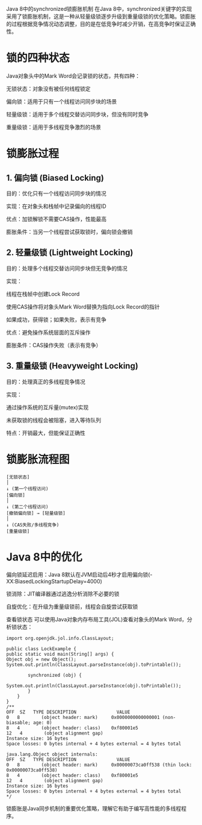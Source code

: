 Java 8中的synchronized锁膨胀机制
在Java 8中，synchronized关键字的实现采用了锁膨胀机制，这是一种从轻量级锁逐步升级到重量级锁的优化策略。锁膨胀的过程根据竞争情况动态调整，目的是在低竞争时减少开销，在高竞争时保证正确性。

# 锁的四种状态
Java对象头中的Mark Word会记录锁的状态，共有四种：

无锁状态：对象没有被任何线程锁定

偏向锁：适用于只有一个线程访问同步块的场景

轻量级锁：适用于多个线程交替访问同步块，但没有同时竞争

重量级锁：适用于多线程竞争激烈的场景

# 锁膨胀过程
## 1. 偏向锁 (Biased Locking)
   目的：优化只有一个线程访问同步块的情况

实现：在对象头和栈帧中记录偏向的线程ID

优点：加锁解锁不需要CAS操作，性能最高

膨胀条件：当另一个线程尝试获取锁时，偏向锁会撤销

## 2. 轻量级锁 (Lightweight Locking)
   目的：处理多个线程交替访问同步块但无竞争的情况

实现：

线程在栈帧中创建Lock Record

使用CAS操作将对象头Mark Word替换为指向Lock Record的指针

如果成功，获得锁；如果失败，表示有竞争

优点：避免操作系统层面的互斥操作

膨胀条件：CAS操作失败（表示有竞争）

## 3. 重量级锁 (Heavyweight Locking)
   目的：处理真正的多线程竞争情况

实现：

通过操作系统的互斥量(mutex)实现

未获取锁的线程会被阻塞，进入等待队列

特点：开销最大，但能保证正确性

# 锁膨胀流程图
```
[无锁状态]
│
↓ (第一个线程访问)
[偏向锁]
│
↓ (第二个线程访问)
[撤销偏向锁] → [轻量级锁]
│
↓ (CAS失败/多线程竞争)
[重量级锁]
```
# Java 8中的优化
偏向锁延迟启用：Java 8默认在JVM启动后4秒才启用偏向锁(-XX:BiasedLockingStartupDelay=4000)

锁消除：JIT编译器通过逃逸分析消除不必要的锁

自旋优化：在升级为重量级锁前，线程会自旋尝试获取锁

查看锁状态
可以使用Java对象内存布局工具(JOL)查看对象头的Mark Word，分析锁状态：

```
import org.openjdk.jol.info.ClassLayout;

public class LockExample {
public static void main(String[] args) {
Object obj = new Object();
System.out.println(ClassLayout.parseInstance(obj).toPrintable());

        synchronized (obj) {
            System.out.println(ClassLayout.parseInstance(obj).toPrintable());
        }
    }
}
/**
OFF  SZ   TYPE DESCRIPTION               VALUE
0   8        (object header: mark)     0x0000000000000001 (non-biasable; age: 0)
8   4        (object header: class)    0xf80001e5
12   4        (object alignment gap)    
Instance size: 16 bytes
Space losses: 0 bytes internal + 4 bytes external = 4 bytes total

java.lang.Object object internals:
OFF  SZ   TYPE DESCRIPTION               VALUE
0   8        (object header: mark)     0x00000073ca0ff538 (thin lock: 0x00000073ca0ff538)
8   4        (object header: class)    0xf80001e5
12   4        (object alignment gap)    
Instance size: 16 bytes
Space losses: 0 bytes internal + 4 bytes external = 4 bytes total
*/
```
锁膨胀是Java同步机制的重要优化策略，理解它有助于编写高性能的多线程程序。
